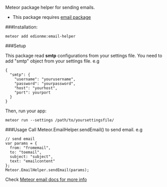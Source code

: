 Meteor package helper for sending emails.

* This package requires [email package](https://atmospherejs.com/meteor/email)

###Installation:

```
meteor add edionme:email-helper
```

###Setup

This package read **smtp** configurations from your settings file. You need to add "smtp" object from your settings file. e.g
```
{
  "smtp": {
    "username": "yourusername",
    "password": "yourpassword",
    "host": "yourhost",
    "port": yourport
  }
}
```
Then, run your app:
```
meteor run --settings /path/to/yoursettingsfile/
```

###Usage
Call Meteor.EmailHelper.sendEmail() to send email. e.g

```
// send email
var params = {
  from: "fromemail",
  to: "toemail",
  subject: "subject",
  text: "emailcontent"
};
Meteor.EmailHelper.sendEmail(params);
```

Check [Meteor email docs for more info](http://docs.meteor.com/#/full/email_send)

